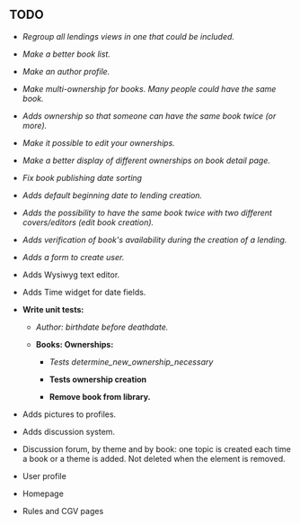 TODO
---

* *Regroup all lendings views in one that could be included.*

* *Make a better book list.*

* *Make an author profile.*

* *Make multi-ownership for books. Many people could have the same book.*

* *Adds ownership so that someone can have the same book twice (or more).*

* *Make it possible to edit your ownerships.*

* *Make a better display of different ownerships on book detail page.*

* *Fix book publishing date sorting*

* *Adds default beginning date to lending creation.*

* *Adds the possibility to have the same book twice with two different covers/editors (edit book creation).*

* *Adds verification of book's availability during the creation of a lending.*

* *Adds a form to create user.*

* Adds Wysiwyg text editor.

* Adds Time widget for date fields.

* **Write unit tests:**
	
	* *Author: birthdate before deathdate.*

	* **Books: Ownerships:**

		* *Tests determine_new_ownership_necessary*

        * **Tests ownership creation**

		* **Remove book from library.**
    
* Adds pictures to profiles.
    
* Adds discussion system.

* Discussion forum, by theme and by book: one topic is created each time a book or a theme is added. Not deleted when the element is removed.

* User profile

* Homepage

* Rules and CGV pages